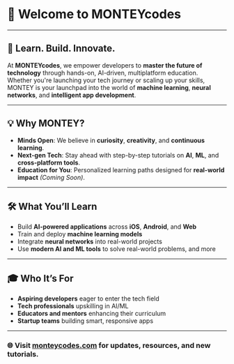 # 🧠 Welcome to **MONTEYcodes**


---

## 🚀 Learn. Build. Innovate.

At **MONTEYcodes**, we empower developers to **master the future of technology** through hands-on, AI-driven, multiplatform education.  
Whether you're launching your tech journey or scaling up your skills, MONTEY is your launchpad into the world of **machine learning**, **neural networks**, and **intelligent app development**.

---

## 💡 Why MONTEY?

- **Minds Open**: We believe in **curiosity**, **creativity**, and **continuous learning**.
- **Next-gen Tech**: Stay ahead with step-by-step tutorials on **AI**, **ML**, and **cross-platform tools**.
- **Education for You**: Personalized learning paths designed for **real-world impact** *(Coming Soon)*.

---

## 🛠️ What You’ll Learn

- Build **AI-powered applications** across **iOS**, **Android**, and **Web**
- Train and deploy **machine learning models**
- Integrate **neural networks** into real-world projects
- Use **modern AI and ML tools** to solve real-world problems, and more

---

## 🎓 Who It’s For

- **Aspiring developers** eager to enter the tech field
- **Tech professionals** upskilling in AI/ML
- **Educators and mentors** enhancing their curriculum
- **Startup teams** building smart, responsive apps

---

### 🌐 Visit [monteycodes.com](https://www.monteycodes.com) for updates, resources, and new tutorials.

